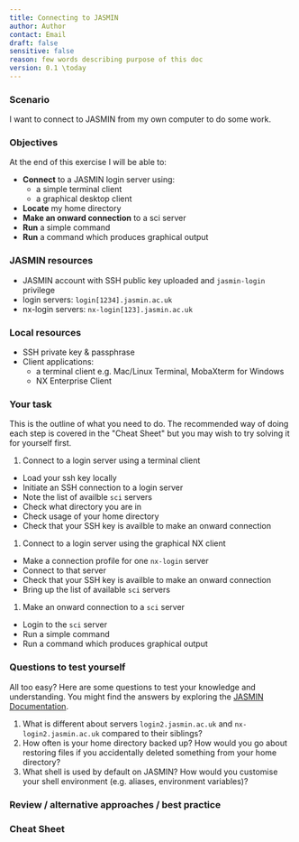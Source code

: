 ```yaml
---
title: Connecting to JASMIN
author: Author
contact: Email
draft: false
sensitive: false
reason: few words describing purpose of this doc
version: 0.1 \today
---
```


### Scenario

I want to connect to JASMIN from my own computer to do some work.

### Objectives

At the end of this exercise I will be able to:

 * **Connect** to a JASMIN login server using:
   * a simple terminal client
   * a graphical desktop client
 * **Locate** my home directory
 * **Make an onward connection** to a sci server
 * **Run** a simple command
 * **Run** a command which produces graphical output

### JASMIN resources
 * JASMIN account with SSH public key uploaded and `jasmin-login` privilege
 * login servers: `login[1234].jasmin.ac.uk`
 * nx-login servers: `nx-login[123].jasmin.ac.uk`

### Local resources
 * SSH private key & passphrase
 * Client applications:
   * a terminal client e.g. Mac/Linux Terminal, MobaXterm for Windows
   * NX Enterprise Client

### Your task

This is the outline of what you need to do. The recommended way of doing each step is covered in the "Cheat Sheet" but you may wish to try solving it for yourself first.

1. Connect to a login server using a terminal client
  * Load your ssh key locally
  * Initiate an SSH connection to a login server
  * Note the list of availble `sci` servers 
  * Check what directory you are in
  * Check usage of your home directory
  * Check that your SSH key is availble to make an onward connection
1. Connect to a login server using the graphical NX client
  * Make a connection profile for one `nx-login` server
  * Connect to that server
  * Check that your SSH key is availble to make an onward connection
  * Bring up the list of available `sci` servers
1. Make an onward connection to a `sci` server
  * Login to the `sci` server
  * Run a simple command
  * Run a command which produces graphical output

### Questions to test yourself

All too easy? Here are some questions to test your knowledge and understanding. You might find the answers by exploring the [JASMIN Documentation](https://help.jasmin.ac.uk).

1. What is different about servers `login2.jasmin.ac.uk` and `nx-login2.jasmin.ac.uk` compared to their siblings?
2. How often is your home directory backed up? How would you go about restoring files if you accidentally deleted something from your home directory?
3. What shell is used by default on JASMIN? How would you customise your shell environment (e.g. aliases, environment variables)?

### Review / alternative approaches / best practice



### Cheat Sheet



